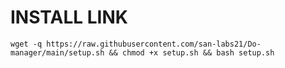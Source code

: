 <h1>INSTALL LINK</h1>
<pre><code>wget -q https://raw.githubusercontent.com/san-labs21/Do-manager/main/setup.sh && chmod +x setup.sh && bash setup.sh</code></pre>
